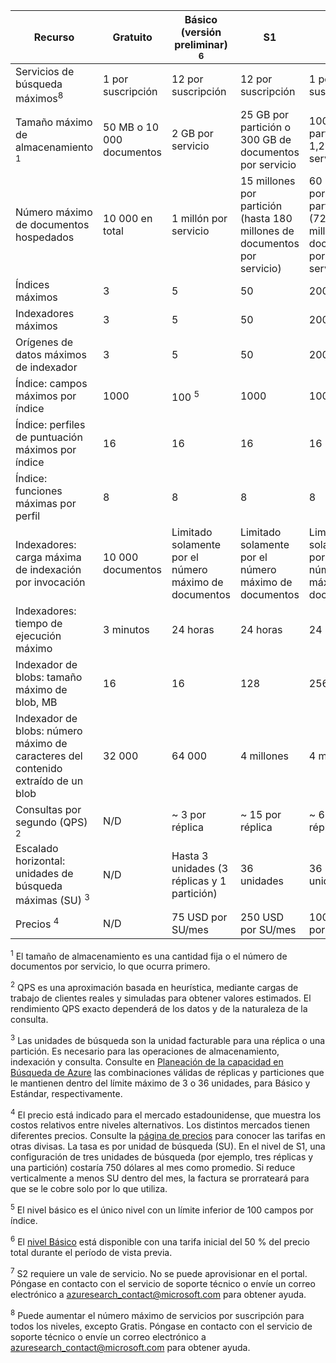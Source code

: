 | Recurso | Gratuito | Básico (versión preliminar) <sup>6</sup> | S1 | S2 <sup>7</sup> |
| --- | --- | --- | --- | --- |
| Servicios de búsqueda máximos<sup>8</sup> |1 por suscripción |12 por suscripción |12 por suscripción |1 por suscripción |
| Tamaño máximo de almacenamiento <sup>1</sup> |50 MB o 10 000 documentos |2 GB por servicio |25 GB por partición o 300 GB de documentos por servicio |100 GB por partición o 1,2 TB por servicio |
| Número máximo de documentos hospedados |10 000 en total |1 millón por servicio |15 millones por partición (hasta 180 millones de documentos por servicio) |60 millones por partición (720 millones de documentos por servicio) |
| Índices máximos |3 |5 |50 |200 |
| Indexadores máximos |3 |5 |50 |200 |
| Orígenes de datos máximos de indexador |3 |5 |50 |200 |
| Índice: campos máximos por índice |1000 |100 <sup>5</sup> |1000 |1000 |
| Índice: perfiles de puntuación máximos por índice |16 |16 |16 |16 |
| Índice: funciones máximas por perfil |8 |8 |8 |8 |
| Indexadores: carga máxima de indexación por invocación |10 000 documentos |Limitado solamente por el número máximo de documentos |Limitado solamente por el número máximo de documentos |Limitado solamente por el número máximo de documentos |
| Indexadores: tiempo de ejecución máximo |3 minutos |24 horas |24 horas |24 horas |
| Indexador de blobs: tamaño máximo de blob, MB |16 |16 |128 |256 |
| Indexador de blobs: número máximo de caracteres del contenido extraído de un blob |32 000 |64 000 |4 millones |4 millones |
| Consultas por segundo (QPS) <sup>2</sup> |N/D |~ 3 por réplica |~ 15 por réplica |~ 60 por réplica |
| Escalado horizontal: unidades de búsqueda máximas (SU) <sup>3</sup> |N/D |Hasta 3 unidades (3 réplicas y 1 partición) |36 unidades |36 unidades |
| Precios <sup>4</sup> |N/D |75 USD por SU/mes |250 USD por SU/mes |1000 USD por SU/mes |

<sup>1</sup> El tamaño de almacenamiento es una cantidad fija o el número de documentos por servicio, lo que ocurra primero.

<sup>2</sup> QPS es una aproximación basada en heurística, mediante cargas de trabajo de clientes reales y simuladas para obtener valores estimados. El rendimiento QPS exacto dependerá de los datos y de la naturaleza de la consulta.

<sup>3</sup> Las unidades de búsqueda son la unidad facturable para una réplica o una partición. Es necesario para las operaciones de almacenamiento, indexación y consulta. Consulte en [Planeación de la capacidad en Búsqueda de Azure](../articles/search/search-capacity-planning.md) las combinaciones válidas de réplicas y particiones que le mantienen dentro del límite máximo de 3 o 36 unidades, para Básico y Estándar, respectivamente.

<sup>4</sup> El precio está indicado para el mercado estadounidense, que muestra los costos relativos entre niveles alternativos. Los distintos mercados tienen diferentes precios. Consulte la [página de precios](https://azure.microsoft.com/pricing/details/search/) para conocer las tarifas en otras divisas. La tasa es por unidad de búsqueda (SU). En el nivel de S1, una configuración de tres unidades de búsqueda (por ejemplo, tres réplicas y una partición) costaría 750 dólares al mes como promedio. Si reduce verticalmente a menos SU dentro del mes, la factura se prorrateará para que se le cobre solo por lo que utiliza.

<sup>5</sup> El nivel básico es el único nivel con un límite inferior de 100 campos por índice.

<sup>6</sup> El [nivel Básico](http://aka.ms/azuresearchbasic) está disponible con una tarifa inicial del 50 % del precio total durante el período de vista previa.

<sup>7</sup> S2 requiere un vale de servicio. No se puede aprovisionar en el portal. Póngase en contacto con el servicio de soporte técnico o envíe un correo electrónico a azuresearch_contact@microsoft.com para obtener ayuda.

<sup>8</sup> Puede aumentar el número máximo de servicios por suscripción para todos los niveles, excepto Gratis. Póngase en contacto con el servicio de soporte técnico o envíe un correo electrónico a azuresearch_contact@microsoft.com para obtener ayuda.

<!---HONumber=AcomDC_0525_2016-->